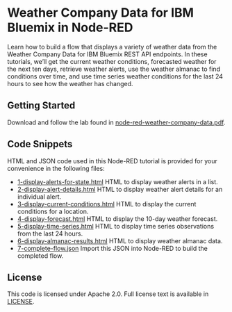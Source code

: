 # Weather Company Data for IBM Bluemix in Node-RED

Learn how to build a flow that displays a variety of weather data from the Weather Company Data for IBM Bluemix REST API endpoints. In these tutorials, we’ll get the current weather conditions, forecasted weather for the next ten days, retrieve weather alerts, use the weather almanac to find conditions over time, and use time series weather conditions for the last 24 hours to see how the weather has changed.

## Getting Started

Download and follow the lab found in [node-red-weather-company-data.pdf](https://github.com/jeancarl/node-red-labs/tree/master/node-red-weather-company-data/node-red-weather-company-data.pdf).

## Code Snippets

HTML and JSON code used in this Node-RED tutorial is provided for your convenience in the following files:

* [1-display-alerts-for-state.html](https://github.com/jeancarl/node-red-labs/tree/master/node-red-weather-company-data/code/1-display-alerts-for-state.html) HTML to display weather alerts in a list.
* [2-display-alert-details.html](https://github.com/jeancarl/node-red-labs/tree/master/node-red-weather-company-data/code/2-display-alert-details.html) HTML to display weather alert details for an individual alert.
* [3-display-current-conditions.html](https://github.com/jeancarl/node-red-labs/tree/master/node-red-weather-company-data/code/3-display-current-conditions.html) HTML to display the current conditions for a location.
* [4-display-forecast.html](https://github.com/jeancarl/node-red-labs/tree/master/node-red-weather-company-data/code/4-display-forecast.html) HTML to display the 10-day weather forecast.
* [5-display-time-series.html](https://github.com/jeancarl/node-red-labs/tree/master/node-red-weather-company-data/code/5-display-time-series.html) HTML to display time series observations from the last 24 hours.
* [6-display-almanac-results.html](https://github.com/jeancarl/node-red-labs/tree/master/node-red-weather-company-data/code/6-display-almanac-results.html) HTML to display weather almanac data.
* [7-complete-flow.json](https://github.com/jeancarl/node-red-labs/tree/master/node-red-node-red-weather-company-data/code/7-complete-flow.json) Import this JSON into Node-RED to build the completed flow.

## License

This code is licensed under Apache 2.0. Full license text is available in [LICENSE](https://github.com/jeancarl/node-red-labs/tree/master/node-red-weather-company-data/LICENSE).
